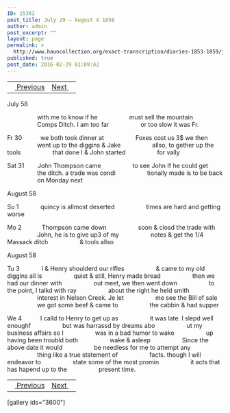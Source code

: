 ```yaml
---
ID: 15362
post_title: July 29 – August 4 1858
author: admin
post_excerpt: ""
layout: page
permalink: >
  http://www.hauncollection.org/exact-transcription/diaries-1853-1859/july-29-august-4-1858/
published: true
post_date: 2016-02-29 01:09:42
---
```

<table style="width: 100%;" align="center">
<tbody>
<tr>
<td><a href="http://www.hauncollection.org/version-2/diaries-1853-1859/july-16-july-29-1858/"><img src="https://lh3.googleusercontent.com/-EFJpxxNiPNw/VqgtWBCZrMI/AAAAAAAAAFU/WfY4lPFWWkg/s800-Ic42/Soeb-Plain-Arrows-8-10px.png" alt="" width="10" height="10" /> Previous</a></td>
<td style="text-align: right;"><a href="http://www.hauncollection.org/version-2/diaries-1853-1859/august-4-august-12-1858/">Next <img src="https://lh3.googleusercontent.com/-67k0cYlpXHw/VqgtWKz1MXI/AAAAAAAAAFU/k9PW_Piyurk/s800-Ic42/Soeb-Plain-Arrows-5-10px.png" alt="" width="10" height="10" /></a></td>
</tr>
</tbody>
</table>
July 58

<span style="margin-left: 70px;">with me to know if he
<span style="margin-left: 70px;">must sell the mountain
<span style="margin-left: 70px;">Comps Ditch. I am too far
<span style="margin-left: 70px;">or too slow it was Fr.

Fr 30           we both took dinner at
<span style="margin-left: 70px;">Foxes cost us 3$ we then
<span style="margin-left: 70px;">went up to the diggins &amp; Jake
<span style="margin-left: 70px;">allso, to gether up the tools
<span style="margin-left: 70px;">that done I &amp; John started
<span style="margin-left: 70px;">for vally

Sat 31        John Thompson came
<span style="margin-left: 70px;">to see John If he could get
<span style="margin-left: 70px;">the ditch. a trade was condi
<span style="margin-left: 70px;">tionally made is to be back
<span style="margin-left: 70px;">on Monday next</span></span></span></span></span></span></span></span></span></span></span></span></span>

August 58

Su 1             quincy is allmost deserted
<span style="margin-left: 70px;">times are hard and getting worse</span>

Mo 2            Thompson came down
<span style="margin-left: 70px;">soon &amp; closd the trade with
<span style="margin-left: 70px;">John, he is to give up3 of my
<span style="margin-left: 70px;">notes &amp; get the 1/4 Massack ditch
<span style="margin-left: 70px;">&amp; tools allso</span></span></span></span>

August 58

Tu 3             I &amp; Henry shoulderd our rifles
<span style="margin-left: 70px;">&amp; came to my old diggins all is
<span style="margin-left: 70px;">quiet &amp; still, Henry made bread
<span style="margin-left: 70px;">then we had our dinner with
<span style="margin-left: 70px;">out meet, we then went down
<span style="margin-left: 70px;">to the point, I talkd with ray
<span style="margin-left: 70px;">about the right he held smith
<span style="margin-left: 70px;">interest in Nelson Creek. Je let
<span style="margin-left: 70px;">me see the Bill of sale
<span style="margin-left: 70px;">we got some beef &amp; came to
<span style="margin-left: 70px;">the cabbin &amp; had supper</span></span></span></span></span></span></span></span></span></span>

We 4           I calld to Henry to get up as
<span style="margin-left: 70px;">it was late. I slepd well enoughf
<span style="margin-left: 70px;">but was harrassd by dreams abo
<span style="margin-left: 70px;">ut my business affairs so I
<span style="margin-left: 70px;">was in a bad humor to wake
<span style="margin-left: 70px;">up having been troubld both
<span style="margin-left: 70px;">wake &amp; asleep
<span style="margin-left: 70px;">Since the above date it would
<span style="margin-left: 70px;">be needless for me to attempt any
<span style="margin-left: 70px;">thing like a true statement of
<span style="margin-left: 70px;">facts. though I will endeavor to
<span style="margin-left: 70px;">state some of the most promin
<span style="margin-left: 70px;">it acts that has hapend up to the
<span style="margin-left: 70px;">present time.</span></span></span></span></span></span></span></span></span></span></span></span></span>
<table style="width: 100%;" align="center">
<tbody>
<tr>
<td><a href="http://www.hauncollection.org/version-2/diaries-1853-1859/july-16-july-29-1858/"><img src="https://lh3.googleusercontent.com/-EFJpxxNiPNw/VqgtWBCZrMI/AAAAAAAAAFU/WfY4lPFWWkg/s800-Ic42/Soeb-Plain-Arrows-8-10px.png" alt="" width="10" height="10" /> Previous</a></td>
<td style="text-align: right;"><a href="http://www.hauncollection.org/version-2/diaries-1853-1859/august-4-august-12-1858/">Next <img src="https://lh3.googleusercontent.com/-67k0cYlpXHw/VqgtWKz1MXI/AAAAAAAAAFU/k9PW_Piyurk/s800-Ic42/Soeb-Plain-Arrows-5-10px.png" alt="" width="10" height="10" /></a></td>
</tr>
</tbody>
</table>
[gallery ids="3600"]